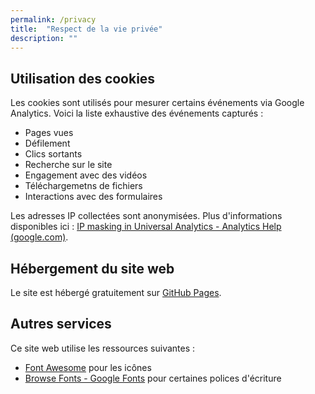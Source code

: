 ```yaml
---
permalink: /privacy
title:  "Respect de la vie privée"
description: ""
---
```


## Utilisation des cookies

Les cookies sont utilisés pour mesurer certains événements via Google Analytics. Voici la liste exhaustive des événements capturés :

- Pages vues
- Défilement
- Clics sortants
- Recherche sur le site
- Engagement avec des vidéos
- Téléchargemetns de fichiers
- Interactions avec des formulaires

Les adresses IP collectées sont anonymisées. Plus d'informations disponibles ici : [IP masking in Universal Analytics - Analytics Help (google.com)](https://support.google.com/analytics/answer/2763052?sjid=13257524820651193844-EU).

## Hébergement du site web

Le site est hébergé gratuitement sur [GitHub Pages](https://pages.github.com/).

## Autres services

Ce site web utilise les ressources suivantes :

- [Font Awesome](https://fontawesome.com/) pour les icônes
- [Browse Fonts - Google Fonts](https://fonts.google.com/) pour certaines polices d'écriture
